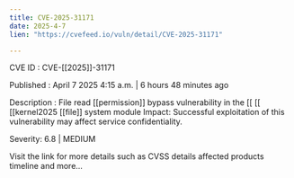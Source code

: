 ```yaml
---
title: CVE-2025-31171
date: 2025-4-7
lien: "https://cvefeed.io/vuln/detail/CVE-2025-31171"

---
```


CVE ID : CVE-[[2025]]-31171

Published :  April 7
2025
4:15 a.m. | 6 hours
48 minutes ago

Description : File read  [[permission]] bypass vulnerability in the  [[ [[ [[kernel2025 [[file]] system module
Impact: Successful exploitation of this vulnerability may affect service confidentiality.

Severity: 6.8 | MEDIUM

Visit the link for more details
such as CVSS details
affected products
timeline
and more...
